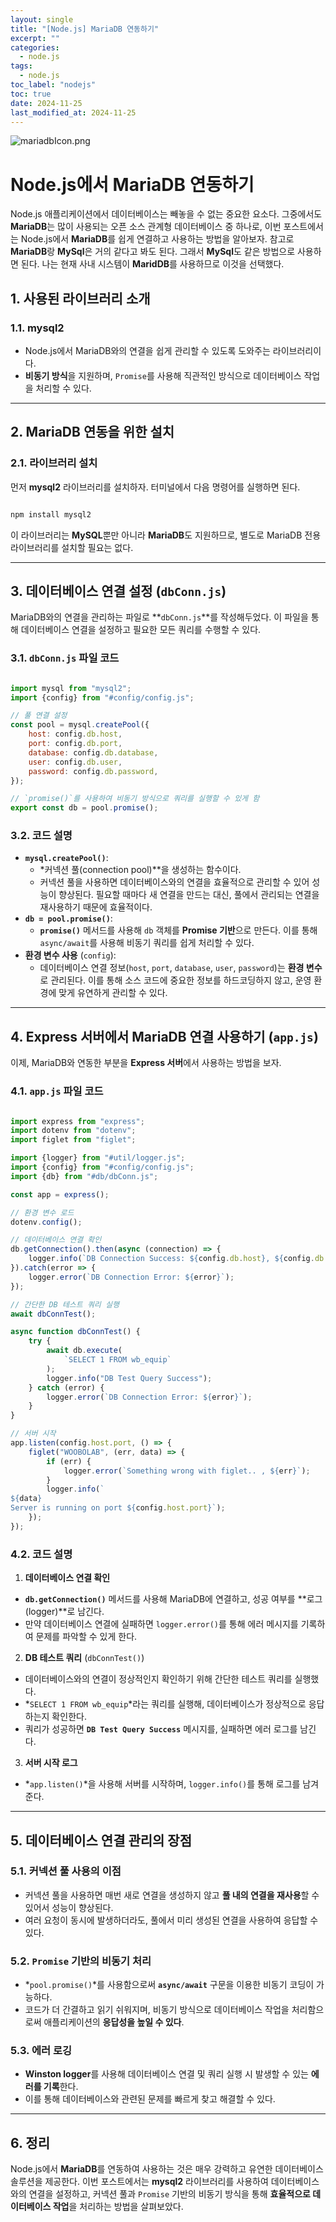 ```yaml
---
layout: single
title: "[Node.js] MariaDB 연동하기"
excerpt: ""
categories:
  - node.js
tags: 
  - node.js
toc_label: "nodejs"
toc: true
date: 2024-11-25
last_modified_at: 2024-11-25
---
```


![mariadbIcon.png](../assets/images/devIcon/mariadbIcon.png)

# Node.js에서 MariaDB 연동하기

Node.js 애플리케이션에서 데이터베이스는 빼놓을 수 없는 중요한 요소다. 그중에서도 **MariaDB**는 많이 사용되는 오픈 소스 관계형 데이터베이스 중 하나로, 이번 포스트에서는 Node.js에서 **MariaDB**를 쉽게 연결하고 사용하는 방법을 알아보자. 참고로 **MariaDB**랑 **MySql**은 거의 같다고 봐도 된다. 그래서 **MySql**도 같은 방법으로 사용하면 된다. 나는 현재 사내 시스템이 **MaridDB**를 사용하므로 이것을 선택했다.

## 1. 사용된 라이브러리 소개

### 1.1. **mysql2**

- Node.js에서 MariaDB와의 연결을 쉽게 관리할 수 있도록 도와주는 라이브러리이다.
- **비동기 방식**을 지원하며, `Promise`를 사용해 직관적인 방식으로 데이터베이스 작업을 처리할 수 있다.

---

## 2. MariaDB 연동을 위한 설치

### 2.1. 라이브러리 설치

먼저 **mysql2** 라이브러리를 설치하자. 터미널에서 다음 명령어를 실행하면 된다.

```bash

npm install mysql2
```

이 라이브러리는 **MySQL**뿐만 아니라 **MariaDB**도 지원하므로, 별도로 MariaDB 전용 라이브러리를 설치할 필요는 없다.

---

## 3. 데이터베이스 연결 설정 (`dbConn.js`)

MariaDB와의 연결을 관리하는 파일로 **`dbConn.js`**를 작성해두었다. 이 파일을 통해 데이터베이스 연결을 설정하고 필요한 모든 쿼리를 수행할 수 있다.

### 3.1. `dbConn.js` 파일 코드

```jsx

import mysql from "mysql2";
import {config} from "#config/config.js";

// 풀 연결 설정
const pool = mysql.createPool({
    host: config.db.host,
    port: config.db.port,
    database: config.db.database,
    user: config.db.user,
    password: config.db.password,
});

// `promise()`를 사용하여 비동기 방식으로 쿼리를 실행할 수 있게 함
export const db = pool.promise();
```

### 3.2. 코드 설명

- **`mysql.createPool()`**:
  - *커넥션 풀(connection pool)**을 생성하는 함수이다.
  - 커넥션 풀을 사용하면 데이터베이스와의 연결을 효율적으로 관리할 수 있어 성능이 향상된다. 필요할 때마다 새 연결을 만드는 대신, 풀에서 관리되는 연결을 재사용하기 때문에 효율적이다.
- **`db = pool.promise()`**:
  - **`promise()`** 메서드를 사용해 `db` 객체를 **Promise 기반**으로 만든다. 이를 통해 `async/await`를 사용해 비동기 쿼리를 쉽게 처리할 수 있다.
- **환경 변수 사용** (`config`):
  - 데이터베이스 연결 정보(`host`, `port`, `database`, `user`, `password`)는 **환경 변수**로 관리된다. 이를 통해 소스 코드에 중요한 정보를 하드코딩하지 않고, 운영 환경에 맞게 유연하게 관리할 수 있다.

---

## 4. Express 서버에서 MariaDB 연결 사용하기 (`app.js`)

이제, MariaDB와 연동한 부분을 **Express 서버**에서 사용하는 방법을 보자.

### 4.1. `app.js` 파일 코드

```jsx

import express from "express";
import dotenv from "dotenv";
import figlet from "figlet";

import {logger} from "#util/logger.js";
import {config} from "#config/config.js";
import {db} from "#db/dbConn.js";

const app = express();

// 환경 변수 로드
dotenv.config();

// 데이터베이스 연결 확인
db.getConnection().then(async (connection) => {
    logger.info(`DB Connection Success: ${config.db.host}, ${config.db.database}`);
}).catch(error => {
    logger.error(`DB Connection Error: ${error}`);
});

// 간단한 DB 테스트 쿼리 실행
await dbConnTest();

async function dbConnTest() {
    try {
        await db.execute(
            `SELECT 1 FROM wb_equip`
        );
        logger.info("DB Test Query Success");
    } catch (error) {
        logger.error(`DB Connection Error: ${error}`);
    }
}

// 서버 시작
app.listen(config.host.port, () => {
    figlet("WOOBOLAB", (err, data) => {
        if (err) {
            logger.error(`Something wrong with figlet.. , ${err}`);
        }
        logger.info(`
${data}
Server is running on port ${config.host.port}`);
    });
});
```

### 4.2. 코드 설명

1. **데이터베이스 연결 확인**
  - **`db.getConnection()`** 메서드를 사용해 MariaDB에 연결하고, 성공 여부를 **로그(logger)**로 남긴다.
  - 만약 데이터베이스 연결에 실패하면 `logger.error()`를 통해 에러 메시지를 기록하여 문제를 파악할 수 있게 한다.
2. **DB 테스트 쿼리** (`dbConnTest()`)
  - 데이터베이스와의 연결이 정상적인지 확인하기 위해 간단한 테스트 쿼리를 실행했다.
  - *`SELECT 1 FROM wb_equip`*라는 쿼리를 실행해, 데이터베이스가 정상적으로 응답하는지 확인한다.
  - 쿼리가 성공하면 **`DB Test Query Success`** 메시지를, 실패하면 에러 로그를 남긴다.
3. **서버 시작 로그**
  - *`app.listen()`*을 사용해 서버를 시작하며, `logger.info()`를 통해 로그를 남겨준다.

---

## 5. 데이터베이스 연결 관리의 장점

### 5.1. 커넥션 풀 사용의 이점

- 커넥션 풀을 사용하면 매번 새로 연결을 생성하지 않고 **풀 내의 연결을 재사용**할 수 있어서 성능이 향상된다.
- 여러 요청이 동시에 발생하더라도, 풀에서 미리 생성된 연결을 사용하여 응답할 수 있다.

### 5.2. `Promise` 기반의 비동기 처리

- *`pool.promise()`*를 사용함으로써 **`async/await`** 구문을 이용한 비동기 코딩이 가능하다.
- 코드가 더 간결하고 읽기 쉬워지며, 비동기 방식으로 데이터베이스 작업을 처리함으로써 애플리케이션의 **응답성을 높일 수 있다**.

### 5.3. 에러 로깅

- **Winston logger**를 사용해 데이터베이스 연결 및 쿼리 실행 시 발생할 수 있는 **에러를 기록**한다.
- 이를 통해 데이터베이스와 관련된 문제를 빠르게 찾고 해결할 수 있다.

---

## 6. 정리

Node.js에서 **MariaDB**를 연동하여 사용하는 것은 매우 강력하고 유연한 데이터베이스 솔루션을 제공한다. 이번 포스트에서는 **mysql2** 라이브러리를 사용하여 데이터베이스와의 연결을 설정하고, 커넥션 풀과 `Promise` 기반의 비동기 방식을 통해 **효율적으로 데이터베이스 작업**을 처리하는 방법을 살펴보았다.